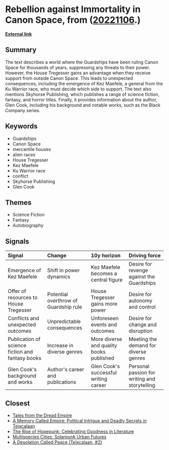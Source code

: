 # __Rebellion against Immortality in Canon Space__, from ([20221106](https://kghosh.substack.com/p/20221106).)

__[External link](https://www.goodreads.com/book/show/1808064.The_Dragon_Never_Sleeps)__



## Summary

The text describes a world where the Guardships have been ruling Canon Space for thousands of years, suppressing any threats to their power. However, the House Tregesser gains an advantage when they receive support from outside Canon Space. This leads to unexpected consequences, including the emergence of Kez Maefele, a general from the Ku Warrior race, who must decide which side to support. The text also mentions Skyhorse Publishing, which publishes a range of science fiction, fantasy, and horror titles. Finally, it provides information about the author, Glen Cook, including his background and notable works, such as the Black Company series.

## Keywords

* Guardships
* Canon Space
* mercantile houses
* alien races
* House Tregesser
* Kez Maefele
* Ku Warrior race
* conflict
* Skyhorse Publishing
* Glen Cook

## Themes

* Science Fiction
* Fantasy
* Autobiography

## Signals

| Signal                                           | Change                                | 10y horizon                              | Driving force                                 |
|:-------------------------------------------------|:--------------------------------------|:-----------------------------------------|:----------------------------------------------|
| Emergence of Kez Maefele                         | Shift in power dynamics               | Kez Maefele becomes a central figure     | Desire for revenge against the Guardships     |
| Offer of resources to House Tregesser            | Potential overthrow of Guardship rule | House Tregesser gains more power         | Desire for autonomy and control               |
| Conflicts and unexpected outcomes                | Unpredictable consequences            | Unforeseen events and outcomes           | Desire for change and disruption              |
| Publication of science fiction and fantasy books | Increase in diverse genres            | More diverse and quality books published | Meeting the demand for diverse genres         |
| Glen Cook's background and works                 | Author's career and publications      | Glen Cook's successful writing career    | Personal passion for writing and storytelling |

## Closest

* [Tales from the Dread Empire](de13b93138ad10bd9ac0a343c80147b5)
* [A Memory Called Empire: Political Intrigue and Deadly Secrets in Teixcalaan](2d4b47a47cd08aaa542939967329f027)
* [The Rise of Hopepunk: Celebrating Goodness in Literature](64d142fad56dfd6c613858f7f5aa0a1e)
* [Multispecies Cities: Solarpunk Urban Futures](245e35bde173e02284421357d64da0ba)
* [A Desolation Called Peace (Teixcalaan, #2)](289d72624afd0bb868b1d4c7a26cf352)